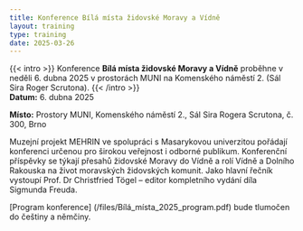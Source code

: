 ```yaml
---
title: Konference Bílá místa židovské Moravy a Vídně
layout: training
type: training
date: 2025-03-26
---
```


{{< intro >}}
Konference **Bílá místa židovské Moravy a Vídně** proběhne v neděli 6. dubna 2025 v prostorách MUNI na Komenského náměstí 2. (Sál Sira Roger Scrutona).
{{< /intro >}}
</br>
**Datum:** 6. dubna 2025

**Místo:** Prostory MUNI, Komenského náměstí 2., Sál Sira Rogera Scrutona, č. 300, Brno

Muzejní projekt MEHRIN ve spolupráci s Masarykovou univerzitou pořádají konferenci určenou pro širokou veřejnost i odborné publikum. Konferenční příspěvky se týkají přesahů židovské Moravy do Vídně a rolí Vídně a Dolního Rakouska na život moravských židovských komunit. Jako hlavní řečník vystoupí Prof. Dr Christfried Tögel – editor kompletního vydání díla Sigmunda Freuda.

[Program konference] (/files/Bílá_místa_2025_program.pdf) bude tlumočen do češtiny a němčiny.
